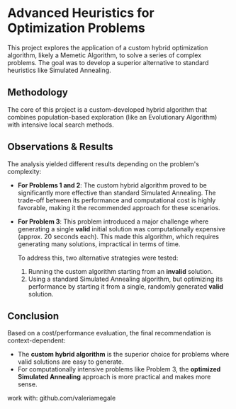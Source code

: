# Advanced Heuristics for Optimization Problems

This project explores the application of a custom hybrid optimization algorithm, likely a Memetic Algorithm, to solve a series of complex problems. The goal was to develop a superior alternative to standard heuristics like Simulated Annealing.

## Methodology

The core of this project is a custom-developed hybrid algorithm that combines population-based exploration (like an Evolutionary Algorithm) with intensive local search methods.

## Observations & Results

The analysis yielded different results depending on the problem's complexity:

* **For Problems 1 and 2**: The custom hybrid algorithm proved to be significantly more effective than standard Simulated Annealing. The trade-off between its performance and computational cost is highly favorable, making it the recommended approach for these scenarios.

* **For Problem 3**: This problem introduced a major challenge where generating a single **valid** initial solution was computationally expensive (approx. 20 seconds each). This made this algorithm, which requires generating many solutions, impractical in terms of time.

    To address this, two alternative strategies were tested:
    1.  Running the custom algorithm starting from an **invalid** solution.
    2.  Using a standard Simulated Annealing algorithm, but optimizing its performance by starting it from a single, randomly generated **valid** solution.

## Conclusion

Based on a cost/performance evaluation, the final recommendation is context-dependent:

* The **custom hybrid algorithm** is the superior choice for problems where valid solutions are easy to generate.
* For computationally intensive problems like Problem 3, the **optimized Simulated Annealing** approach is more practical and makes more sense.

work with: github.com/valeriamegale